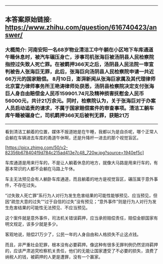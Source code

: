 ----------------------------------------
## 本答案原始链接: https://www.zhihu.com/question/616740423/answer/
### 大概简介: 河南安阳一名68岁物业清洁工中午躺在小区地下车库通道午睡休息时，被汽车碾压身亡，涉事司机张海巨被汤阴县人民检察院指控过失致人死亡罪。在被羁押366天之后，汤阴县人民法院一审宣判被告人张海巨无罪，此后，张海巨向汤阴县人民检察院申请一共近66万元的国家赔偿。 8月10日，澎湃新闻从张海巨家属及其代理律师北京富力律师事务所王艳涛律师处获悉，汤阴县检察院决定支付张海巨人身自由赔偿金人民币159901.74元及精神损害抚慰金人民币 56000元，共计21万余元。同时，检察院认为，关于张海巨对于办案人员启动追责的请求，不属于国家赔偿案件的审查事项。清洁工躺车库午睡被碾身亡，司机羁押366天后被判无罪，获赔21万
----------------------------------------
看到清洁工躺着的位置，媒体不报道她是在午睡，我都以为是自杀呢，哪个正常人会躺在车辆进去车库的甬道午休啊，还是升降杆一进去的那个视觉盲区。

[https://picx.zhimg.com/50/v2-82356b678404f9d784c215ad413e7c48_720w.jpg?source=1940ef5c]

车库通道是用来行车的，不是让人躺着休息的地方，就像大马路是用来行车的，有基本常识的人都不会躺在马路上午休。

车主无法预见会有人躺卧车库通道，而且躺着的地方是视觉盲区，碾压属于意外事件，不存在过失。

“过失致人死亡罪”系行为人对行为发生危害结果的可能性能够预见、应当预见，但因“疏忽大意的过失”“过于自信的过失”没有预见；“意外事件”则是行为人对行为发生危害结果的可能性无法预见、不应当预见。

这个案件就是意外事件，司法机关错误羁押，应当承担赔偿责任，赔偿金额国家有明文规定，该多少就是多少。

客观地说，赔偿21万少了，公民一年的人身自由和人格损失不止这点钱。

而且，非严重社会犯罪，根本没有必要羁押。像这种有很多无罪判例仍然坚持羁押的，应该严肃追究检察机关责任，他们的无能让国家遭受了不必要的损失，浪费了纳税人的钱，被羁押的人更是遭罪，没有一个赢家。